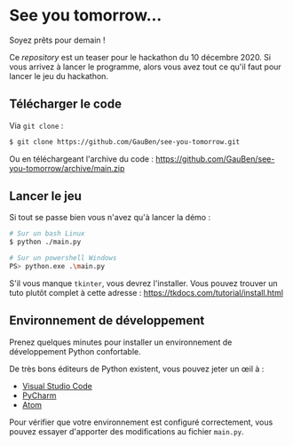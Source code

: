 # See you tomorrow...

Soyez prêts pour demain !

Ce _repository_ est un teaser pour le hackathon du 10 décembre 2020. Si vous arrivez à lancer le programme, alors vous avez tout ce qu'il faut pour lancer le jeu du hackathon.

## Télécharger le code

Via `git clone` :

```bash
$ git clone https://github.com/GauBen/see-you-tomorrow.git
```

Ou en téléchargeant l'archive du code : https://github.com/GauBen/see-you-tomorrow/archive/main.zip

## Lancer le jeu

Si tout se passe bien vous n'avez qu'à lancer la démo :

```bash
# Sur un bash Linux
$ python ./main.py

# Sur un powershell Windows
PS> python.exe .\main.py
```

S'il vous manque `tkinter`, vous devrez l'installer. Vous pouvez trouver un tuto plutôt complet à cette adresse : https://tkdocs.com/tutorial/install.html

## Environnement de développement

Prenez quelques minutes pour installer un environnement de développement Python confortable.

De très bons éditeurs de Python existent, vous pouvez jeter un œil à :

- [Visual Studio Code](https://code.visualstudio.com/)
- [PyCharm](https://www.jetbrains.com/pycharm/)
- [Atom](https://atom.io/)

Pour vérifier que votre environnement est configuré correctement, vous pouvez essayer d'apporter des modifications au fichier `main.py`.
